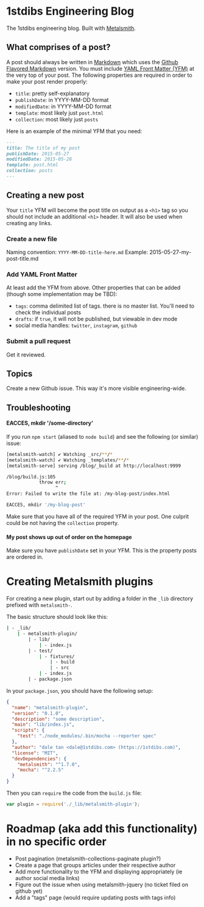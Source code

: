 [metalsmith]: http://www.metalsmith.io/
[markdown]: http://daringfireball.net/projects/markdown/syntax
[yfm]: http://jekyllrb.com/docs/frontmatter/
[gfm]: https://help.github.com/articles/github-flavored-markdown/


# 1stdibs Engineering Blog

The 1stdibs engineering blog. Built with [Metalsmith][metalsmith].

## What comprises of a post?

A post should always be written in [Markdown][markdown] which uses the [Github Flavored Markdown][gfm] version.
You must include [YAML Front Matter (YFM)][yfm] at the very top of your post. The following properties are required in order to make your post render properly:

- `title`: pretty self-explanatory
- `publishDate`: in YYYY-MM-DD format
- `modifiedDate`: in YYYY-MM-DD format
- `template`: most likely just `post.html`
- `collection`: most likely just `posts`

Here is an example of the minimal YFM that you need:

```markdown
---
title: The title of my post
publishDate: 2015-05-27
modifiedDate: 2015-05-28
template: post.html
collection: posts
---
```

## Creating a new post

Your `title` YFM will become the post title on output as a `<h1>` tag so you should not include an additional `<h1>` header. It will also be used when creating any links.

### Create a new file

Naming convention: `YYYY-MM-DD-title-here.md`
Example: 2015-05-27-my-post-title.md

### Add YAML Front Matter

At least add the YFM from above. Other properties that can be added (though some implementation may be TBD):

- `tags`: comma delimited list of tags. there is no master list. You'll need to check the individual posts
- `drafts`: if `true`, it will not be published, but viewable in dev mode
- social media handles: `twitter`, `instagram`, `github` 

### Submit a pull request

Get it reviewed.

## Topics

Create a new Github issue. This way it's more visible engineering-wide.

## Troubleshooting

#### EACCES, mkdir '/some-directory'

If you run `npm start` (aliased to `node build`) and see the following (or similar) issue:

```bash
[metalsmith-watch] ✔︎ Watching _src/**/*
[metalsmith-watch] ✔︎ Watching _templates/**/*
[metalsmith-serve] serving /blog/_build at http://localhost:9999

/blog/build.js:105
            throw err;
                  ^
Error: Failed to write the file at: /my-blog-post/index.html

EACCES, mkdir '/my-blog-post'
```

Make sure that you have all of the required YFM in your post. One culprit could be not having the `collection` property.

#### My post shows up out of order on the homepage

Make sure you have `publishDate` set in your YFM. This is the property posts are ordered in.

# Creating Metalsmith plugins

For creating a new plugin, start out by adding a folder in the `_lib` directory prefixed with `metalsmith-`.

The basic structure should look like this:

```bash
| - _lib/
    | - metalsmith-plugin/
        | - lib/
            | - index.js
        | - test/
            | - fixtures/
                | - build
                | - src
            | - index.js
        | - package.json
```

In your `package.json`, you should have the following setup:

```json
{
  "name": "metalsmith-plugin",
  "version": "0.1.0",
  "description": "some description",
  "main": "lib/index.js",
  "scripts": {
    "test": "./node_modules/.bin/mocha --reporter spec"
  },
  "author": "dale tan <dale@1stdibs.com> (https://1stdibs.com)",
  "license": "MIT",
  "devDependencies": {
    "metalsmith": "^1.7.0",
    "mocha": "^2.2.5"
  }
}
```

Then you can `require` the code from the `build.js` file:

```js
var plugin = require('./_lib/metalsmith-plugin');
```

# Roadmap (aka add this functionality) in no specific order

- Post pagination (metalsmith-collections-paginate plugin?)
- Create a page that groups articles under their respective author
- Add more functionality to the YFM and displaying appropriately (ie author social media links)
- Figure out the issue when using metalsmith-jquery (no ticket filed on github yet)
- Add a "tags" page (would require updating posts with tags info)

